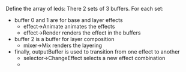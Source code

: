 

Define the array of leds:
 There 2 sets of 3 buffers. For each set:
  * buffer 0 and 1 are for base and layer effects
    * effect->Animate animates the effects
    * effect->Render renders the effect in the buffers
  * buffer 2 is a buffer for layer composition
    * mixer->Mix renders the layering
  * finally, outputBuffer is used to transition from one effect to another
    * selector->ChangeEffect selects a new effect combination
    *
